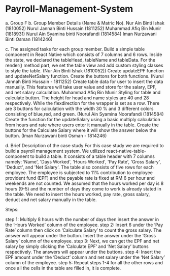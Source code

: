 # Payroll-Management-System

a. Group F
b. Group Member Details (Name & Matric No).
Nur Ain Binti Ishak (1810052)
Nurul Jannah Binti Hussain (1811252)
Muhammad Afiq Bin Munir (1818931)
Nurul Ain Syamina binti Noorafandi (1814584)
Iman Nurzawani Binti Osman (1814246)

c. The assigned tasks for each group member.
Build a simple table component in React Native which consists of 7 columns and 6 rows. Inside the state, we declared the tableHead, tableName and tableData. For the render() method part, we set the table view and add custom styling classes to style the table. (Nur Ain Binti Ishak (1810052))
Create updateEPF function and updateNetSalary function. Create the buttons for both functions. (Nurul Jannah Binti Hussain - 1811252)
Create table data for user to insert the data manually. This features will take user value and store for the salary, EPF, and net salary calculation. Muhammad Afiq Bin Munir
Styling for table and calculate button. The height  for head and  name styles are 40 and 28 respectively. While the flexdirection for the wrapper is set as a row. There are 3 buttons for calculation with the width 30 % and 3 different colors consisting of  blue,red, and green. (Nurul Ain Syamina Noorafandi (1814584)
Create the function for the updateSalary using a basic multiply calculation from hours and rate where users enter it manually in the table.  Create the buttons for the Calculate Salary where it will show the answer below the button. (Iman Nurzawani binti Osman - 1814246)

d. Brief Description of the case study
	For this case study we are required to build a payroll management system. We utilized react-native-table-component to build a table. It consists of a table header with 7 columns namely: ‘Name', 'Days Worked', 'Hours Worked', 'Pay Rate', 'Gross Salary', 'Deduct', and 'Net Salary'. The table also consists of five rows  for each employee. The employee is subjected to 11% contribution to employee provident fund (EPF) and the payable rate is fixed at RM 6 per hour and weekends are not counted. 
We assumed that the hours worked per day is 8 hours (9-5) and the number of days they come to work is already stated in the table. We need to insert the hours worked, pay rate, gross salary, deduct and net salary manually in the table. 

Steps:

step 1: Multiply 8 hours with the number of days then insert the answer in the ‘Hours Worked’ column of the employee. 
step 2: Insert 6 under the ‘Pay Rate’ column then click on ‘Calculate Salary’ to count the gross salary. The answer will appear under the button. Insert the answer under the ‘Gross Salary’ column of the employee.
step 3: Next, we can get the EPF and net salary by simply clicking the ‘Calculate EPF’ and ‘Net Salary’ buttons respectively. The answers will appear under the buttons.
step 4: Insert the EPF amount under the ‘Deduct’ column and net salary under the ‘Net Salary’ column of the employee.
step 5: Repeat steps 1-4 for all the other rows and once all the cells in the table are filled in, it is complete.


